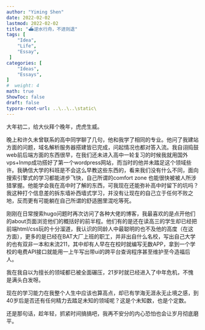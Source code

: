 ```yaml
---
author: "Yiming Shen"
date: 2022-02-02
lastmod: 2022-02-02
title: "⛴逆水行舟，不进则退"
tags: [
    "Idea",
    "Life", 
    "Essay",
 ]
categories: [
    "Ideas",
    "Essays", 
]
#  weight: 4
math: true
ShowToc: false
draft: false
typora-root-url: ..\..\..\static\
---
```


大年初二，给大伙拜个晚年，虎虎生威。

晚上和许久未曾联系的高中同学聊了几句，他和我学了相同的专业。他问了我建站方面的问题，域名解析服务器搭建皆已完成，问起情况也都对答入流。我自诩捣鼓web前后端方面的东西很早，在我们还未进入高中一轮复习的时候我就用国外vps+lnmp成功搭好了第一个wordpress网站，而当时的他并未踏足这个领域些许。我确信大学的科班是不会这么早教这些东西的，看来我们没有什么不同，面向搜索引擎式的学习都能进步飞快，自己所谓的comfort zone 也能很快被被人所涉猎掌握。他能学会我在高中时了解的东西，可我现在还能弥补高中时留下的坑吗？我这种打个信息差的拆东墙补西墙式学习，并没有让现在的自己立于任何不败之地，反而更有可能躺在自己所谓的舒适圈里混吃等死。

刚刚在日常搜索hugo问题时再次访问了各种大佬的博客，我最喜欢的是点开他们的about页面浏览他们的概括好的前半程。他们有的是还在读高三的学生却已经把前端html/css玩的十分溜道，我认识的同龄人中最聪明的也不及他的高度（在这方面），更多的是已经在BAT大厂上班的职工，并非出自什么名校，写出自己大学的也有双非一本和末流211，其中却有人早在在校时就编写无数APP，拿到一个学校的电费API接口就能用一上午写出带ui的跨平台查询程序甚至维护至今造福后人。

我在我自以为擅长的领域都已被全面碾压，21岁时就已经进入了中年危机，不愧是满头白发呀。

现在的学习能力在我整个人生中应该也算高点，却已有学海无涯永无止境之感，到40岁后是否还有任何精力去踏足未知的领域呢？这是个未知数，也是个定数。

还是那句话，趁年轻，抓紧时间搞搞吧，我再不安分的内心恐怕也会让岁月彻底磨平。

